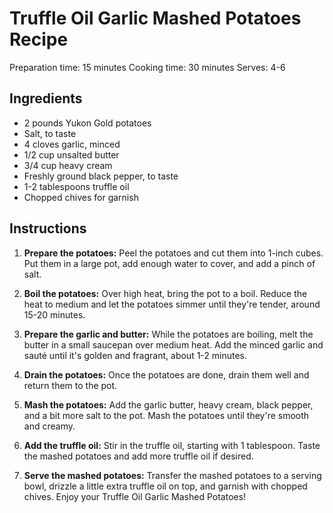 # Truffle Oil Garlic Mashed Potatoes Recipe

Preparation time: 15 minutes
Cooking time: 30 minutes
Serves: 4-6

## Ingredients

- 2 pounds Yukon Gold potatoes
- Salt, to taste
- 4 cloves garlic, minced
- 1/2 cup unsalted butter
- 3/4 cup heavy cream
- Freshly ground black pepper, to taste
- 1-2 tablespoons truffle oil
- Chopped chives for garnish

## Instructions

1. **Prepare the potatoes:** Peel the potatoes and cut them into 1-inch cubes. Put them in a large pot, add enough water to cover, and add a pinch of salt.

2. **Boil the potatoes:** Over high heat, bring the pot to a boil. Reduce the heat to medium and let the potatoes simmer until they're tender, around 15-20 minutes.

3. **Prepare the garlic and butter:** While the potatoes are boiling, melt the butter in a small saucepan over medium heat. Add the minced garlic and sauté until it's golden and fragrant, about 1-2 minutes.

4. **Drain the potatoes:** Once the potatoes are done, drain them well and return them to the pot.

5. **Mash the potatoes:** Add the garlic butter, heavy cream, black pepper, and a bit more salt to the pot. Mash the potatoes until they're smooth and creamy.

6. **Add the truffle oil:** Stir in the truffle oil, starting with 1 tablespoon. Taste the mashed potatoes and add more truffle oil if desired.

7. **Serve the mashed potatoes:** Transfer the mashed potatoes to a serving bowl, drizzle a little extra truffle oil on top, and garnish with chopped chives. Enjoy your Truffle Oil Garlic Mashed Potatoes!
